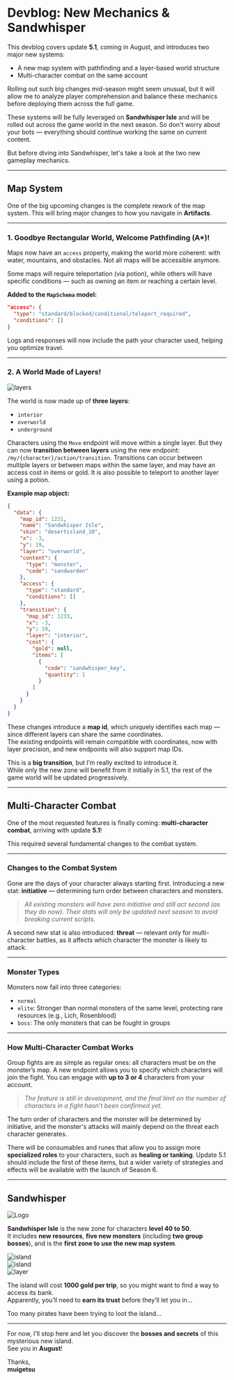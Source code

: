 # Devblog: New Mechanics & Sandwhisper

This devblog covers update **5.1**, coming in August, and introduces two major new systems:

- A new map system with pathfinding and a layer-based world structure  
- Multi-character combat on the same account

Rolling out such big changes mid-season might seem unusual, but it will allow me to analyze player comprehension and balance these mechanics before deploying them across the full game.

These systems will be fully leveraged on **Sandwhisper Isle** and will be rolled out across the game world in the next season. So don't worry about your bots — everything should continue working the same on current content.

But before diving into Sandwhisper, let's take a look at the two new gameplay mechanics.

---

## Map System

One of the big upcoming changes is the complete rework of the map system. This will bring major changes to how you navigate in **Artifacts**.

---

### 1. Goodbye Rectangular World, Welcome Pathfinding (A*)!

Maps now have an `access` property, making the world more coherent: with water, mountains, and obstacles. Not all maps will be accessible anymore.

Some maps will require teleportation (via potion), while others will have specific conditions — such as owning an item or reaching a certain level.

**Added to the `MapSchema` model:**
```json
"access": {
  "type": "standard/blocked/conditional/teleport_required",
  "conditions": []
}
```

Logs and responses will now include the path your character used, helping you optimize travel.

---

### 2. A World Made of Layers!

![layers](https://i.imgur.com/90m8D8T.gif)

The world is now made up of **three layers**:

- `interior`  
- `overworld`  
- `underground`

Characters using the `Move` endpoint will move within a single layer. But they can now **transition between layers** using the new endpoint:  
`/my/{character}/action/transition`. Transitions can occur between multiple layers or between maps within the same layer, and may have an access cost in items or gold. It is also possible to teleport to another layer using a potion.

**Example map object:**
```json
{
  "data": {
    "map_id": 1231,
    "name": "Sandwhisper Isle",
    "skin": "desertisland_10",
    "x": -3,
    "y": 19,
    "layer": "overworld",
    "content": {
      "type": "monster",
      "code": "sandwarden"
    },
    "access": {
      "type": "standard",
      "conditions": []
    },
    "transition": {
      "map_id": 1233,
      "x": -3,
      "y": 19,
      "layer": "interior",
      "cost": {
        "gold": null,
        "items": [
          {
            "code": "sandwhisper_key",
            "quantity": 1
          }
        ]
      }
    }
  }
}
```

These changes introduce a **map id**, which uniquely identifies each map — since different layers can share the same coordinates.  
The existing endpoints will remain compatible with coordinates, now with layer precision, and new endpoints will also support map IDs.

This is a **big transition**, but I’m really excited to introduce it.  
While only the new zone will benefit from it initially in 5.1, the rest of the game world will be updated progressively.

---

## Multi-Character Combat

One of the most requested features is finally coming: **multi-character combat**, arriving with update **5.1**!

This required several fundamental changes to the combat system.

---

### Changes to the Combat System

Gone are the days of your character always starting first. Introducing a new stat: **initiative** — determining turn order between characters and monsters.

> *All existing monsters will have zero initiative and still act second (as they do now). Their stats will only be updated next season to avoid breaking current scripts.*

A second new stat is also introduced: **threat** — relevant only for multi-character battles, as it affects which character the monster is likely to attack.

---

### Monster Types

Monsters now fall into three categories:

- `normal`  
- `elite`: Stronger than normal monsters of the same level, protecting rare resources (e.g., Lich, Rosenblood)  
- `boss`: The only monsters that can be fought in groups

---

### How Multi-Character Combat Works

Group fights are as simple as regular ones: all characters must be on the monster’s map. A new endpoint allows you to specify which characters will join the fight. You can engage with **up to 3 or 4** characters from your account.

> *The feature is still in development, and the final limit on the number of characters in a fight hasn’t been confirmed yet.*

The turn order of characters and the monster will be determined by initiative, and the monster's attacks will mainly depend on the threat each character generates.

There will be consumables and runes that allow you to assign more **specialized roles** to your characters, such as **healing or tanking**. Update 5.1 should include the first of these items, but a wider variety of strategies and effects will be available with the launch of Season 6.

---

## Sandwhisper

![Logo](https://i.imgur.com/5fRjfZt.png)

**Sandwhisper Isle** is the new zone for characters **level 40 to 50**.  
It includes **new resources**, **five new monsters** (including **two group bosses**), and is the **first zone to use the new map system**.

![island](https://i.imgur.com/K19j71Y.png)  
![island](https://i.imgur.com/Yj2Roj9.png)  
![layer](https://i.imgur.com/MEWeqUS.png)

The island will cost **1000 gold per trip**, so you might want to find a way to access its bank.  
Apparently, you’ll need to **earn its trust** before they’ll let you in...

Too many pirates have been trying to loot the island...

---

For now, I’ll stop here and let you discover the **bosses and secrets** of this mysterious new island.  
See you in **August**!

Thanks,  
**muigetsu**
